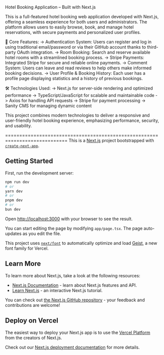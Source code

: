 Hotel Booking Application – Built with Next.js

This is a full-featured hotel booking web application developed with Next.js, offering a seamless experience for both users and administrators. The platform allows users to easily browse, book, and manage hotel reservations, with secure payments and personalized user profiles.

🔑 Core Features:
-> Authentication System: Users can register and log in using traditional email/password or via their GitHub account thanks to third-party OAuth integration.
-> Room Booking: Search and reserve available hotel rooms with a streamlined booking process.
-> Stripe Payments: Integrated Stripe for secure and reliable online payments.
-> Comment System: Users can leave and read reviews to help others make informed booking decisions.
-> User Profile & Booking History: Each user has a profile page displaying statistics and a history of previous bookings.

🛠 Technologies Used:
-> Next.js for server-side rendering and optimized performance
-> TypeScript/JavaScript for scalable and maintainable code
-> Axios for handling API requests
-> Stripe for payment processing
-> Sanity CMS for managing dynamic content

This project combines modern technologies to deliver a responsive and user-friendly hotel booking experience, emphasizing performance, security, and usability.

============================================================================
This is a [Next.js](https://nextjs.org) project bootstrapped with [`create-next-app`](https://nextjs.org/docs/app/api-reference/cli/create-next-app).

## Getting Started

First, run the development server:

```bash
npm run dev
# or
yarn dev
# or
pnpm dev
# or
bun dev
```

Open [http://localhost:3000](http://localhost:3000) with your browser to see the result.

You can start editing the page by modifying `app/page.tsx`. The page auto-updates as you edit the file.

This project uses [`next/font`](https://nextjs.org/docs/app/building-your-application/optimizing/fonts) to automatically optimize and load [Geist](https://vercel.com/font), a new font family for Vercel.

## Learn More

To learn more about Next.js, take a look at the following resources:

- [Next.js Documentation](https://nextjs.org/docs) - learn about Next.js features and API.
- [Learn Next.js](https://nextjs.org/learn) - an interactive Next.js tutorial.

You can check out [the Next.js GitHub repository](https://github.com/vercel/next.js) - your feedback and contributions are welcome!

## Deploy on Vercel

The easiest way to deploy your Next.js app is to use the [Vercel Platform](https://vercel.com/new?utm_medium=default-template&filter=next.js&utm_source=create-next-app&utm_campaign=create-next-app-readme) from the creators of Next.js.

Check out our [Next.js deployment documentation](https://nextjs.org/docs/app/building-your-application/deploying) for more details.
